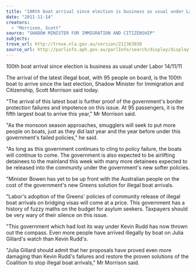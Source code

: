```yaml
---
title: "100th boat arrival since election is business as usual under Labor"
date: "2011-11-14"
creators:
  - "Morrison, Scott"
source: "SHADOW MINISTER FOR IMMIGRATION AND CITIZENSHIP"
subjects:
trove_url: http://trove.nla.gov.au/version/211363938
source_url: http://parlinfo.aph.gov.au/parlInfo/search/display/display.w3p;query=Id%3A%22media/pressrel/2243344%22
---
```


 100th boat arrival since election is business  as usual under Labor  14/11/11 

 The arrival of the latest illegal boat, with 95 people on board, is the 100th boat to arrive since  the last election, Shadow Minister for Immigration and Citizenship, Scott Morrison said  today. 

 "The arrival of this latest boat is further proof of the government's border protection failures  and impotence on this issue. At 95 passengers, it is the fifth largest boat to arrive this year,"  Mr Morrison said. 

 "As the monsoon season approaches, smugglers will seek to put more people on boats, just as  they did last year and the year before under this government's failed policies," he said. 

 "As long as this government continues to cling to policy failure, the boats will continue to  come. The government is also expected to be airlifting detainees to the mainland this week  with many more detainees expected to be released into the community under the  government's new softer policies. 

 "Minister Bowen has yet to be up front with the Australian people on the cost of the  government's new Greens solution for illegal boat arrivals. 

 "Labor's adoption of the Greens' policies of community release of illegal boat arrivals on  bridging visas will come at a price. This government has a history of fuzzy maths on the  budget for asylum seekers. Taxpayers should be very wary of their silence on this issue. 

 "This government which had lost its way under Kevin Rudd has now thrown out the  compass. Even more people have arrived illegally by boat on Julia Gillard's watch than Kevin  Rudd's. 

 "Julia Gillard should admit that her proposals have proved even more damaging than Kevin  Rudd's failures and restore the proven solutions of the Coalition to stop illegal boat arrivals,"  Mr Morrison said. 

 

